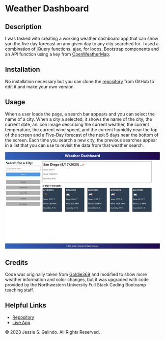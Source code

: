 # Weather Dashboard

## Description

I was tasked with creating a working weather dashboard app that can show you the five day forecast on any given day to any city searched for. I used a combination of jQuery functions, ajax, for loops, Bootstrap components and an API function using a key from [OpenWeatherMap](https://openweathermap.org/).

## Installation

No installation necessary but you can clone the [repository](https://github.com/MrMessyFace/weather-dashboard) from GitHub to edit it and make your own version.

## Usage

When a user loads the page, a search bar appears and you can select the name of a city. When a city a selected, it shows the name of the city, the current date, an icon image describing the current weather, the current temperature, the current wind speed, and the current humidity near the top of the screen and a Five-Day forecast of the next 5 days near the bottom of the screen. Each time you search a new city, the previous searches appear in a list that you can use to revisit the data from that weather search.

![Screenshot](assets/images/weather-dashboard-screenshot.jpg)

## Credits

Code was originally taken from [Goldie369](https://github.com/Goldie369/Weather-Dashboard) and modified to show more weather information and color changes, but it was upgraded with code provided by the Northwestern University Full Stack Coding Bootcamp teaching staff.

## Helpful Links

- [Repository](https://github.com/MrMessyFace/weather-dashboard)
- [Live App](https://mrmessyface.github.io/weather-dashboard/)

&copy; 2023 Jessie S. Galindo. All Rights Reserved.
